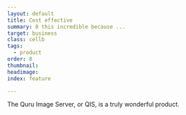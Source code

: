 ```yaml
---
layout: default
title: Cost effective
summary: 8 this incredible because ...
target: business
class: cellb
tags:
  - product
order: 8
thumbnail:
headimage:
index: feature

---
```


The Quru Image Server, or QIS, is a truly wonderful product.
